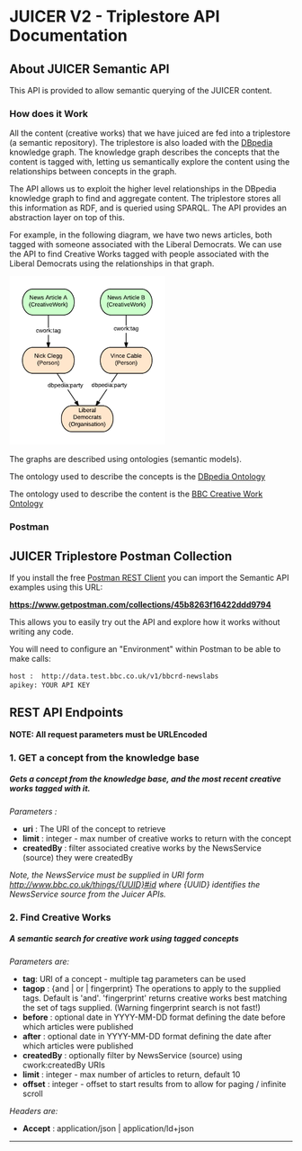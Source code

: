 #  JUICER V2 - Triplestore API Documentation

## About JUICER Semantic API
This API is provided to allow semantic querying of the JUICER content.

### How does it Work
All the content (creative works) that we have juiced are fed into a triplestore (a semantic repository).
The triplestore is also loaded with the [DBpedia](http://dbpedia.org) knowledge graph.
The knowledge graph describes the concepts that the content is tagged with, 
letting us semantically explore the content using the relationships between concepts in the graph.  

The API allows us to exploit the higher level relationships in the DBpedia knowledge graph to find and aggregate content.
The triplestore stores all this information as RDF, and is queried using SPARQL.  The API provides an abstraction layer on top of this.

For example, in the following diagram, we have two news articles, both tagged with someone associated with the Liberal Democrats.
We can use the API to find Creative Works tagged with people associated with the Liberal Democrats using the relationships in that graph.

<img src=" ./img/cw-graph-1.png" height="300" />

The graphs are described using ontologies (semantic models).

The ontology used to describe the concepts is the [DBpedia Ontology](http://dbpedia.org/ontology)

The ontology used to describe the content is the [BBC Creative Work Ontology](http://www.bbc.co.uk/ontologies/creativework)
 
### Postman

## JUICER Triplestore Postman Collection

If you install the free [Postman REST Client](https://www.getpostman.com) you can import the Semantic API examples using this URL:

**https://www.getpostman.com/collections/45b8263f16422ddd9794**

This allows you to easily try out the API and explore how it works without writing any code.

You will need to configure an "Environment" within Postman to be able to make calls:

```
host :  http://data.test.bbc.co.uk/v1/bbcrd-newslabs
apikey: YOUR API KEY
```

## REST API Endpoints
**NOTE: All request parameters must be URLEncoded**

### 1. GET a concept from the knowledge base
##### Gets a concept from the knowledge base, and the most recent creative works tagged with it.

*Parameters :*

 - **uri** : The URI of the concept to retrieve
 - **limit** : integer - max number of creative works to return with the concept
 - **createdBy** : filter associated creative works by the NewsService (source) they were createdBy
 
*Note, the NewsService must be supplied in URI form http://www.bbc.co.uk/things/{UUID}#id  where {UUID} identifies the NewsService source from the Juicer APIs.*

### 2. Find Creative Works
##### A semantic search for creative work using tagged concepts

*Parameters are:*

 - **tag**: URI of a concept - multiple tag parameters can be used
 - **tagop** : {and | or | fingerprint} The operations to apply to the supplied tags. Default is 'and'. 'fingerprint' returns creative works best matching the set of tags supplied. (Warning fingerprint search is not fast!)
 - **before** : optional date in YYYY-MM-DD format defining the date before which articles were published
 - **after** : optional date in YYYY-MM-DD format defining the date after which articles were published
 - **createdBy** : optionally filter by NewsService (source) using cwork:createdBy URIs
 - **limit** : integer - max number of articles to return, default 10
 - **offset** : integer - offset to start results from to allow for paging / infinite scroll

*Headers are:*

 - **Accept** : application/json | application/ld+json
____





